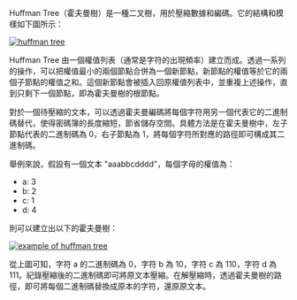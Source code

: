 

Huffman Tree（霍夫曼樹）是一種二叉樹，用於壓縮數據和編碼。它的結構和模樣如下圖所示：

[![huffman tree](https://upload.wikimedia.org/wikipedia/commons/thumb/0/02/Huffman_tree_2.svg/600px-Huffman_tree_2.svg.png)](https://en.wikipedia.org/wiki/File:Huffman_tree_2.svg)

Huffman Tree 由一個權值列表（通常是字符的出現頻率）建立而成。透過一系列的操作，可以把權值最小的兩個節點合併為一個新節點，新節點的權值等於它的兩個子節點的權值之和。這個新節點會被插入回原權值列表中，並重複上述操作，直到只剩下一個節點，即為霍夫曼樹的根節點。

對於一個待壓縮的文本，可以透過霍夫曼編碼將每個字符用另一個代表它的二進制碼替代，使得密碼簿的長度縮短，節省儲存空間。具體方法是在霍夫曼樹中，左子節點代表的二進制碼為 0，右子節點為 1，將每個字符所對應的路徑即可構成其二進制碼。

舉例來說，假設有一個文本 "aaabbcdddd"，每個字母的權值為：

- a: 3
- b: 2
- c: 1
- d: 4

則可以建立出以下的霍夫曼樹：

[![example of huffman tree](https://i.imgur.com/fOCinF1.png)](https://i.imgur.com/fOCinF1.png)

從上圖可知，字符 a 的二進制碼為 0，字符 b 為 10，字符 c 為 110，字符 d 為 111。紀錄壓縮後的二進制碼即可將原文本壓縮。在解壓縮時，透過霍夫曼樹的路徑，即可將每個二進制碼替換成原本的字符，還原原文本。